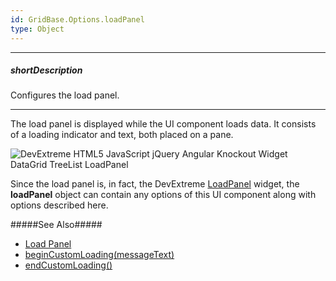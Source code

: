 ```yaml
---
id: GridBase.Options.loadPanel
type: Object
---
```

---
##### shortDescription
Configures the load panel.

---
The load panel is displayed while the UI component loads data. It consists of a loading indicator and text, both placed on a pane. 

![DevExtreme HTML5 JavaScript jQuery Angular Knockout Widget DataGrid TreeList LoadPanel](/images/DataGrid/visual_elements/load_panel.png)

Since the load panel is, in fact, the DevExtreme [LoadPanel](/concepts/05%20Widgets/LoadPanel/00%20Overview.md '/Documentation/Guide/Widgets/LoadPanel/Overview/') widget, the **loadPanel** object can contain any options of this UI component along with options described here.

#####See Also#####
- [Load Panel](/concepts/05%20Widgets/DataGrid/55%20Load%20Panel '/Documentation/Guide/Widgets/DataGrid/Load_Panel/')
- [beginCustomLoading(messageText)](/api-reference/10%20UI%20Widgets/GridBase/3%20Methods/beginCustomLoading(messageText).md '{basewidgetpath}/Methods/#beginCustomLoadingmessageText')
- [endCustomLoading()](/api-reference/10%20UI%20Widgets/GridBase/3%20Methods/endCustomLoading().md '{basewidgetpath}/Methods/#endCustomLoading')